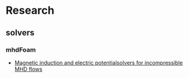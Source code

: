 # Research 

## solvers

### mhdFoam
* [Magnetic induction and electric potentialsolvers for incompressible MHD flows](http://www.tfd.chalmers.se/~hani/kurser/OS_CFD_2016/AlessandroTassone/report_Tassone.pdf)









